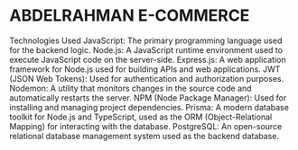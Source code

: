 # ABDELRAHMAN E-COMMERCE

Technologies Used
JavaScript: The primary programming language used for the backend logic.
Node.js: A JavaScript runtime environment used to execute JavaScript code on the server-side.
Express.js: A web application framework for Node.js used for building APIs and web applications.
JWT (JSON Web Tokens): Used for authentication and authorization purposes.
Nodemon: A utility that monitors changes in the source code and automatically restarts the server.
NPM (Node Package Manager): Used for installing and managing project dependencies.
Prisma: A modern database toolkit for Node.js and TypeScript, used as the ORM (Object-Relational Mapping) for interacting with the database.
PostgreSQL: An open-source relational database management system used as the backend database.